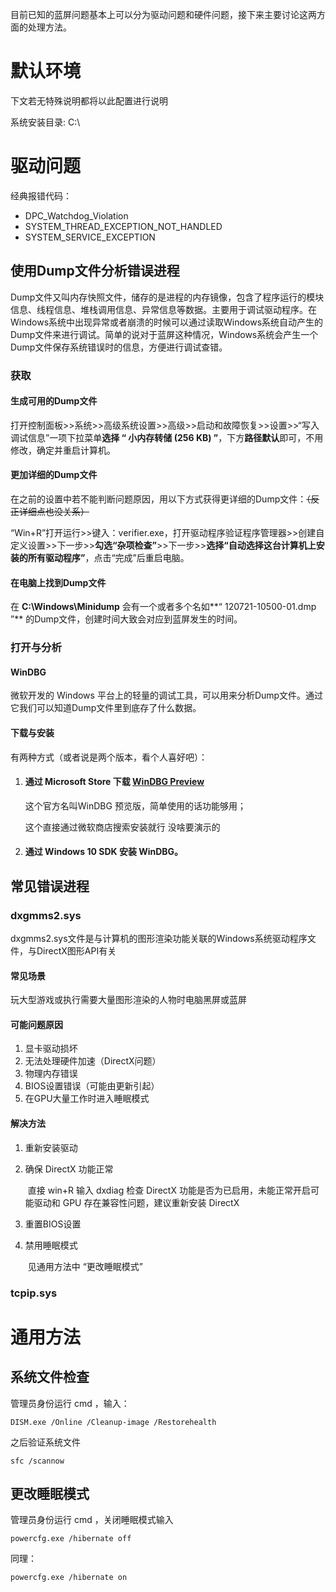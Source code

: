 

目前已知的蓝屏问题基本上可以分为驱动问题和硬件问题，接下来主要讨论这两方面的处理方法。

# 默认环境

下文若无特殊说明都将以此配置进行说明

系统安装目录: C:\

# 驱动问题

经典报错代码：

- 	DPC_Watchdog_Violation
- SYSTEM_THREAD_EXCEPTION_NOT_HANDLED
- SYSTEM_SERVICE_EXCEPTION

## 使用Dump文件分析错误进程

Dump文件又叫内存快照文件，储存的是进程的内存镜像，包含了程序运行的模块信息、线程信息、堆栈调用信息、异常信息等数据。主要用于调试驱动程序。在Windows系统中出现异常或者崩溃的时候可以通过读取Windows系统自动产生的Dump文件来进行调试。简单的说对于蓝屏这种情况，Windows系统会产生一个Dump文件保存系统错误时的信息，方便进行调试查错。

### 获取

#### 生成可用的Dump文件

打开控制面板>>系统>>高级系统设置>>高级>>启动和故障恢复>>设置>>“写入调试信息”一项下拉菜单**选择 “ 小内存转储 (256 KB) ”**，下方**路径默认**即可，不用修改，确定并重启计算机。

#### 更加详细的Dump文件

在之前的设置中若不能判断问题原因，用以下方式获得更详细的Dump文件：~~（反正详细点也没关系）~~

“Win+R”打开运行>>键入：verifier.exe，打开驱动程序验证程序管理器>>创建自定义设置>>下一步>>**勾选“杂项检查”**>>下一步>>**选择“自动选择这台计算机上安装的所有驱动程序”**，点击“完成”后重启电脑。

#### 在电脑上找到Dump文件

在 **C:\Windows\Minidump** 会有一个或者多个名如**“ 120721-10500-01.dmp ”** 的Dump文件，创建时间大致会对应到蓝屏发生的时间。

### 打开与分析

#### WinDBG

微软开发的 Windows 平台上的轻量的调试工具，可以用来分析Dump文件。通过它我们可以知道Dump文件里到底存了什么数据。

#### 下载与安装

有两种方式（或者说是两个版本，看个人喜好吧）：

1. #### 通过 Microsoft Store  下载 [WinDBG Preview](https://www.microsoft.com/store/p/windbg/9pgjgd53tn86) 

   这个官方名叫WinDBG 预览版，简单使用的话功能够用；

   

   这个直接通过微软商店搜索安装就行 没啥要演示的

   

2. #### 通过 Windows 10 SDK 安装 WinDBG。



## 常见错误进程

### dxgmms2.sys

dxgmms2.sys文件是与计算机的图形渲染功能关联的Windows系统驱动程序文件，与DirectX图形API有关

#### 常见场景

玩大型游戏或执行需要大量图形渲染的人物时电脑黑屏或蓝屏

#### 可能问题原因

1. 显卡驱动损坏
2. 无法处理硬件加速（DirectX问题）
3. 物理内存错误
4. BIOS设置错误（可能由更新引起）
5. 在GPU大量工作时进入睡眠模式

#### 解决方法

1. 重新安装驱动

2. 确保 DirectX 功能正常

   ​		直接 win+R 输入 dxdiag 检查 DirectX 功能是否为已启用，未能正常开启可能驱动和 GPU 存在兼容性问题，建议重新安装 DirectX

3. 重置BIOS设置

4. 禁用睡眠模式

   ​		见通用方法中 “更改睡眠模式”



### tcpip.sys







# 通用方法

## 系统文件检查

管理员身份运行 cmd ，输入：

```
DISM.exe /Online /Cleanup-image /Restorehealth
```

之后验证系统文件

```
sfc /scannow
```



## 更改睡眠模式

管理员身份运行 cmd ，关闭睡眠模式输入 

```
powercfg.exe /hibernate off
```

同理：

```
powercfg.exe /hibernate on
```

